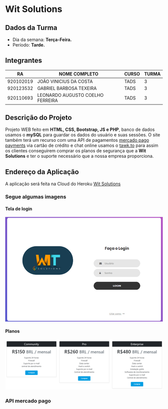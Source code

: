 # **Wit Solutions**

## Dados da Turma
* Dia da semana: **Terça-Feira.**
* Período: **Tarde.**

## Integrantes
| RA   | NOME COMPLETO | CURSO | TURMA |
|------|---------------|-------|-------|
| 920102019 | JOÃO VINICIUS DA COSTA  | TADS | 3    |
| 920123532 | GABRIEL BARBOSA TEXEIRA | TADS | 3    |
| 920110693 | LEONARDO AUGUSTO COELHO FERREIRA  | TADS | 3    |

## Descrição do Projeto
Projeto WEB feito em **HTML, CSS, Bootstrap, JS e PHP**, banco de dados usamos o **mySQL** para guardar os dados do usuário e suas sessões. O site também terá um recurso com uma API de pagamentos [mercado pago payments](https://www.mercadopago.com.br/developers/pt/guides) via cartão de crédito e chat online usamos o [tawk.to](http://tawk.to/) para assim os clientes conseguirem comprar os planos de segurança que a **Wit Solutions** e ter o suporte necessário que a nossa empresa proporciona.

## Endereço da Aplicação
A aplicação será feita na Cloud do Heroku [Wit Solutions](https://wit-solutions.herokuapp.com/)

### Segue algumas imagens

#### Tela de login
![](login.png)

#### Planos
![](planos.png)

### API mercado pago
[](api.png)
